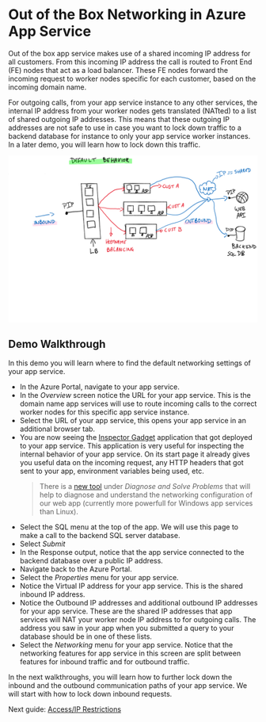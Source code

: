 # Out of the Box Networking in Azure App Service

Out of the box app service makes use of a shared incoming IP address for all customers. From this incoming IP address the call is routed to Front End (FE) nodes that act as a load balancer. These FE nodes forward the incoming request to worker nodes specific for each customer, based on the incoming domain name.

For outgoing calls, from your app service instance to any other services, the internal IP address from your worker nodes gets translated (NATted) to a list of shared outgoing IP addresses. This means that these outgoing IP addresses are not safe to use in case you want to lock down traffic to a backend database for instance to only your app service worker instances. In a later demo, you will learn how to lock down this traffic.

![out of the box networking in app service](../media/default%20behavior.svg)

## Demo Walkthrough

In this demo you will learn where to find the default networking settings of your app service.

- In the Azure Portal, navigate to your app service.
- In the _Overview_ screen notice the URL for your app service. This is the domain name app services will use to route incoming calls to the correct worker nodes for this specific app service instance.
- Select the URL of your app service, this opens your app service in an additional browser tab.
- You are now seeing the [Inspector Gadget](https://github.com/jelledruyts/inspectorgadget) application that got deployed to your app service. This application is very useful for inspecting the internal behavior of your app service. On its start page it already gives you useful data on the incoming request, any HTTP headers that got sent to your app, environment variables being used, etc.
    > There is a [new tool](https://azure.github.io/AppService/2021/04/13/Network-and-Connectivity-Troubleshooting-Tool.html) under *Diagnose and Solve Problems* that will help to diagnose and understand the networking configuration of our web app (currently more powerfull for Windows app services than Linux). 
- Select the SQL menu at the top of the app. We will use this page to make a call to the backend SQL server database.
- Select _Submit_
- In the Response output, notice that the app service connected to the backend database over a public IP address.  
- Navigate back to the Azure Portal.
- Select the _Properties_ menu for your app service.
- Notice the Virtual IP address for your app service. This is the shared inbound IP address.
- Notice the Outbound IP addresses and additional outbound IP addresses for your app service. These are the shared IP addresses that app services will NAT your worker node IP address to for outgoing calls. The address you saw in your app when you submitted a query to your database should be in one of these lists.
- Select the _Networking_ menu for your app service. Notice that the networking features for app service in this screen are split between features for inbound traffic and for outbound traffic.

In the next walkthroughs, you will learn how to further lock down the inbound and the outbound communication paths of your app service. We will start with how to lock down inbound requests.

Next guide: [Access/IP Restrictions](02_IPrestrictions.md)
